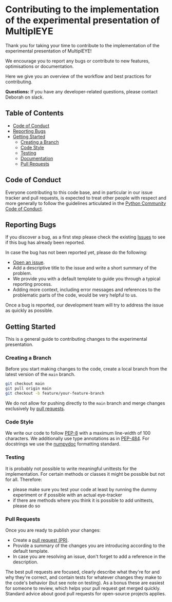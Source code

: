 # Contributing to the implementation of the experimental presentation of MultiplEYE
Thank you for taking your time to contribute to the implementation of the experimental presentation of MultiplEYE!

We encourage you to report any bugs or contribute to new features, optimisations or documentation.

Here we give you an overview of the workflow and best practices for contributing.

**Questions:** If you have any developer-related questions, please contact Deborah on slack.

## Table of Contents
- [Code of Conduct](#code-of-conduct)
- [Reporting Bugs](#reporting-bugs)
- [Getting Started](#getting-started)
  - [Creating a Branch](#creating-a-branch)
  - [Code Style](#code-style)
  - [Testing](#testing)
  - [Documentation](#documentation)
  - [Pull Requests](#pull-requests)



## Code of Conduct

Everyone contributing to this code base, and in particular in our issue tracker and pull
requests, is expected to treat other people with respect and more generally to follow the guidelines
articulated in the [Python Community Code of Conduct](https://www.python.org/psf/codeofconduct/).


## Reporting Bugs

If you discover a bug, as a first step please check the existing
[Issues](https://github.com/MultiplEYE-COST/wg1-experiment-implementation/issues) to see if this bug has already been
reported.

In case the bug has not been reported yet, please do the following:

- [Open an issue](https://github.com/MultiplEYE-COST/wg1-experiment-implementation/issues).
- Add a descriptive title to the issue and write a short summary of the problem.
- We provide you with a default template to guide you through a typical reporting process.
- Adding more context, including error messages and references to the problematic parts of the code,
would be very helpful to us.

Once a bug is reported, our development team will try to address the issue as quickly as possible.

## Getting Started

This is a general guide to contributing changes to the experimental presentation.

### Creating a Branch

Before you start making changes to the code, create a local branch from the latest version of the
`main` branch.

```bash
git checkout main
git pull origin main
git checkout -b feature/your-feature-branch
```

We do not allow for pushing directly to the `main` branch and merge changes exclusively by
[pull requests](#pull-requests).

### Code Style

We write our code to follow [PEP-8](https://www.python.org/dev/peps/pep-0008) with a maximum
line-width of 100 characters. We additionally use type annotations as in [PEP-484](
https://peps.python.org/pep-0484). For docstrings we use the [numpydoc](
https://numpydoc.readthedocs.io/en/latest/format.html) formatting standard.

### Testing

It is probably not possible to write meaningful unittests for the implementation. For certain methods or classes
it might be possible but not for all. Therefore:

- please make sure you test your code at least by running the dummy experiment or if possible with an actual eye-tracker
- if there are methods where you think it is possible to add unittests, please do so


### Pull Requests

Once you are ready to publish your changes:

- Create a [pull request (PR)](https://github.com/MultiplEYE-COST/wg1-experiment-implementation/pulls).
- Provide a summary of the changes you are introducing according to the default template.
- In case you are resolving an issue, don't forget to add a reference in the description.

The best pull requests are focused, clearly describe what they're for and why they're correct, and
contain tests for whatever changes they make to the code's behavior (but see note on testing). As a bonus these are easiest
for someone to review, which helps your pull request get merged quickly. Standard advice about good
pull requests for open-source projects applies.


